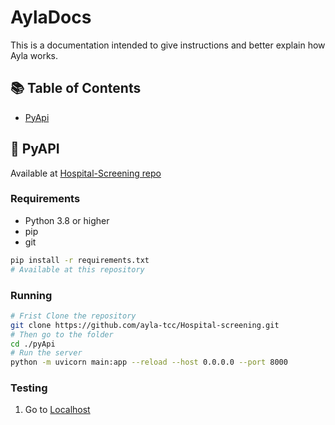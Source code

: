 # AylaDocs
This is a documentation intended to give instructions and better explain how Ayla works.

## 📚 Table of Contents
   - [PyApi](#🎃-pyapi)

## 🎃 PyAPI
Available at [Hospital-Screening repo](https://github.com/ayla-tcc/Hospital-screening)
### Requirements

- Python 3.8 or higher
- pip
- git
```bash
pip install -r requirements.txt
# Available at this repository
```
### Running
```bash
# Frist Clone the repository
git clone https://github.com/ayla-tcc/Hospital-screening.git
# Then go to the folder
cd ./pyApi
# Run the server
python -m uvicorn main:app --reload --host 0.0.0.0 --port 8000
```
### Testing
1. Go to [Localhost](http://127.0.0.1:8000/docs)